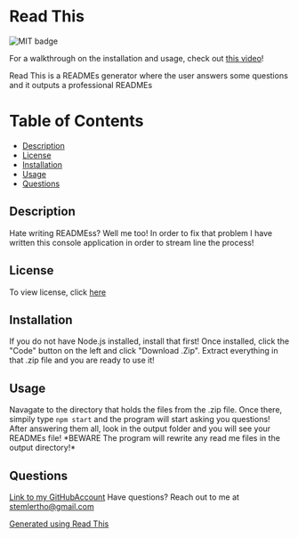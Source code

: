 # Read This

![MIT badge](https://img.shields.io/badge/license-MIT-green)

For a walkthrough on the installation and usage, check out [this video](https://www.youtube.com/watch?v=eSAXUwjTt9c)!

Read This is a READMEs generator where the user answers some questions and it outputs a professional READMEs

# Table of Contents
 - [Description](#Description)
 - [License](#License)
 - [Installation](#Installation)
 - [Usage](#Usage)
 - [Questions](#Questions)

## Description
            
Hate writing READMEss? Well me too! In order to fix that problem I have written this console application in order to stream line the process!

## License
To view license, click [here](LICENSE)

## Installation
            
If you do not have Node.js installed, install that first! Once installed, click the "Code" button on the left and click "Download .Zip". Extract everything in that .zip file and you are ready to use it!

## Usage
            
Navagate to the directory that holds the files from the .zip file. Once there, simpily type `npm start` and the program will start asking you questions! After answering them all, look in the output folder and you will see your READMEs file! \*BEWARE The program will rewrite any read me files in the output directory!\*

## Questions
            
[Link to my GitHubAccount](https://github.com/occultparrot)
Have questions? Reach out to me at stemlertho@gmail.com

[Generated using Read This](https://github.com/OccultParrot/read-this)
